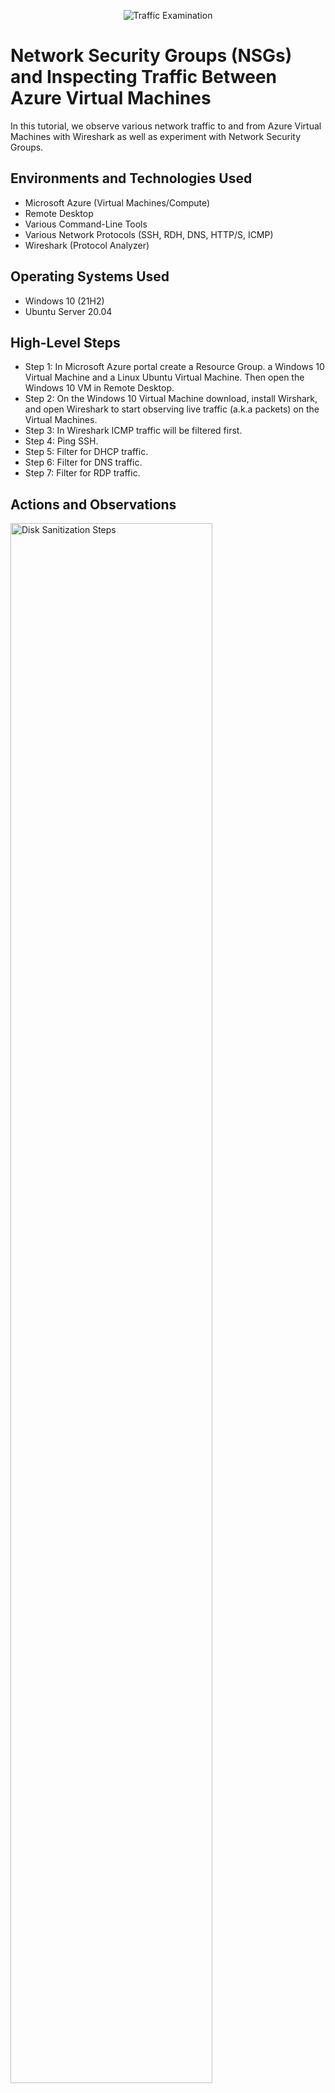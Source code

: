 <p align="center">
<img src="https://i.imgur.com/Ua7udoS.png" alt="Traffic Examination"/>
</p>

<h1>Network Security Groups (NSGs) and Inspecting Traffic Between Azure Virtual Machines</h1>
In this tutorial, we observe various network traffic to and from Azure Virtual Machines with Wireshark as well as experiment with Network Security Groups. <br />


<h2>Environments and Technologies Used</h2>

- Microsoft Azure (Virtual Machines/Compute)
- Remote Desktop
- Various Command-Line Tools
- Various Network Protocols (SSH, RDH, DNS, HTTP/S, ICMP)
- Wireshark (Protocol Analyzer)

<h2>Operating Systems Used </h2>

- Windows 10 (21H2)
- Ubuntu Server 20.04

<h2>High-Level Steps</h2>

- Step 1: In Microsoft Azure portal create a Resource Group. a Windows 10 Virtual Machine and a Linux Ubuntu Virtual Machine. Then open the Windows 10 VM in Remote Desktop.
- Step 2: On the Windows 10 Virtual Machine download, install Wirshark, and open Wireshark to start observing live traffic (a.k.a packets) on the Virtual Machines.
- Step 3: In Wireshark ICMP traffic will be filtered first.
- Step 4: Ping SSH.
- Step 5: Filter for DHCP traffic.
- Step 6: Filter for DNS traffic.
- Step 7: Filter for RDP traffic.

<h2>Actions and Observations</h2>

<p>
<img src="https://i.imgur.com/TQg6kcv.png" height="80%" width="80%" alt="Disk Sanitization Steps"/>
</p>
<p>
In the Microsoft Azure portal, I have created a Resource Group, a Windows 10 Virtual Machine and a Linux Ubuntu Virtual Machine. Using Remote Desktop I have opened the Windows 10 VM. Then I downloaded, installed, and opened Wireshark. The live traffic on the Virtual Machines can be observed in the inital opening of Wireshark, as show above. 

</p>
<br />

<p>
<img src="https://i.imgur.com/DJmEXEB.png" height="80%" width="80%" alt="Disk Sanitization Steps"/>
</p>

<p>
<img src="https://i.imgur.com/DJmEXEB.png" height="80%" width="80%" alt="Disk Sanitization Steps"/>
</p>
<p>
Now that I have opened Wireshark I will clear the packets being shown and filter for ICMP traffic only by typing it into the "Apply a display" bar at top.
Next I have retrieved the private IP address of the Ubuntu VM and attempted to ping it from within the Windows 10 VM. The ping requests and replies can be observed within WireShark as shown above. 
                   A. A  perpetual ping from VM1 to VM2 signaling that traffic is getting through it to destination VM2 successfully and on time.
                   B. A successful attempt to ping google.com, 
                   C. You can observe a blocked and unblocked traffic flow of the perpetual ping as I have gone into to the windows 10 VM and disabling then re-                             enabling the incoming(inbound) ICMP traffic

</p>
<br />

<p>
<img src="https://i.imgur.com/DJmEXEB.png" height="80%" width="80%" alt="Disk Sanitization Steps"/>
</p>
<p>
Here I have filtered SSH to observe SSH traffic only. In my Windows 10 VM Powershell, I have entered the SSH command via the Ubuntu VM's private IP address. Followed by entering the Ubuntu VM's username, and password commands into the shell prompts. Now I have connected VM1 to VM2 as you can see the command line has VM2 as the user. So essentially I am now in the Ubuntu Linux VM as shown by the difference in command line name and structure. I can now use different commands to find out information about the computer, network, etc. SSH is also tcp.port = = 22 in Wireshark.
</p>
<br />

<p>
<img src="https://i.imgur.com/DJmEXEB.png" height="80%" width="80%" alt="Disk Sanitization Steps"/>
</p>
<p>
Next I have filtered for DHCP traffic. DHCP is used to automatically assign you an IP address, so on this step I will force the renewal of an IP address with DHCP IP configuration and observe the change. We can also see the ip address re-issued to us in powershell.
</p>
<br />

<p>
<img src="https://i.imgur.com/DJmEXEB.png" height="80%" width="80%" alt="Disk Sanitization Steps"/>
</p>
<p>
Now I'm going to filter for DNS traffic which means Im going to ask the DNS server what the IP address is for any given server. So from my Windows 10 VM within a command line, I have used nslookup to see what google.com's IP address is. As shown in the picture, Google's IP address has popped up in the command line. DNS in wireshark is also: UDP.port = = 53.
</p>
<br />

<p>
<img src="https://i.imgur.com/DJmEXEB.png" height="80%" width="80%" alt="Disk Sanitization Steps"/>
</p>
<p>
Lastly, I have filtered for RDP traffic. We use RDP to interact with the computer.
Once you put in the rdp filter you will see the packets/spam of traffic start to constantly keep loading up. This is different from the other protocols we’ve observed where the packets do not keep loading. This is because the RDP protocol is constantly showing a live stream of traffic being transmitted from one computer to another. RDP in wireshark is also: TCP.port = =3389.
</p>
<br />
